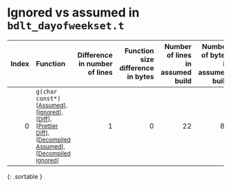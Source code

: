 # Ignored vs assumed in `bdlt_dayofweekset.t`

<script src="../sorttable.js"></script>

|   Index | Function                                                                                                                                                                                                                            |   Difference in number of lines |   Function size difference in bytes |   Number of lines in assumed build |   Number of bytes in assumed build |   Number of lines in ignored build |   Number of bytes in ignored build |
|--------:|:------------------------------------------------------------------------------------------------------------------------------------------------------------------------------------------------------------------------------------|--------------------------------:|------------------------------------:|-----------------------------------:|-----------------------------------:|-----------------------------------:|-----------------------------------:|
|       0 | `g(char const*)` <sup>\[[Assumed](0-assume)\], \[[Ignored](0-none)\], \[[Diff](0.diff.html)\], \[[Prettier Diff](0-diff.html)\], \[[Decompiled Assumed](0-assume-decompiled.txt)\], \[[Decompiled Ignored](0-none-decompiled.txt)\] |                               1 |                                   0 |                                 22 |                                 80 |                                 21 |                                 80 |
{: .sortable }
